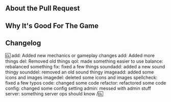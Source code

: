 ## About the Pull Request

<!-- Describe the Pull Request. Please be sure every change is documented or this can delay review and even discourage maintainers from merging your PR! -->

## Why It's Good For The Game

<!-- Please add a short description of why you think these changes would benefit the game. If you can't justify it in words, it might not be worth adding. -->

## Changelog

:cl:
add: Added new mechanics or gameplay changes
add: Added more things
del: Removed old things
qol: made something easier to use
balance: rebalanced something
fix: fixed a few things
soundadd: added a new sound thingy
sounddel: removed an old sound thingy
imageadd: added some icons and images
imagedel: deleted some icons and images
spellcheck: fixed a few typos
code: changed some code
refactor: refactored some code
config: changed some config setting
admin: messed with admin stuff
server: something server ops should know
/:cl:

<!-- Both :cl:'s are required for the changelog to work! You can put your name to the right of the first :cl: if you want to overwrite your GitHub username as author ingame. -->
<!-- You can use multiple of the same prefix (they're only used for the icon ingame) and delete the unneeded ones. Despite some of the tags, changelogs should generally represent how a player might be affected by the changes rather than a summary of the PR's contents. -->

<!--
Examples were changelog entries are optional/not typically required but encouraged:
* Cosmetic changes such as descriptions, sound effects, etc.
* Optimizations and other changes to underlying systems which do not affect gameplay.
* Minor bug fixes.

As a courtesy, for ported PRs, please include if you have the blessing of the author. While not required, we encourage basic decency in porting others' work. It is also sufficient to note that the author has not expressed displeasure at the idea of their work getting ported.
Please refrain from porting works of authors that have expressed displeasure in having their work ported, thank you.
-->
